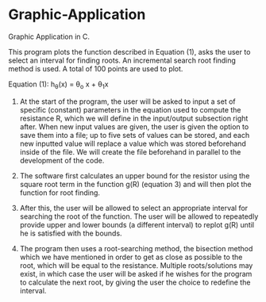 # Graphic-Application
Graphic Application in C.

This program plots the function described in Equation (1), asks the user to select an interval for finding roots. An incremental search root finding method is used. A total of 100 points are used to plot. 

Equation (1): h<sub>&theta;</sub>(x) = &theta;<sub>o</sub> x + &theta;<sub>1</sub>x

1.	At the start of the program, the user will be asked to input a set of specific (constant) parameters in the equation used to compute the resistance R, which we will define in the input/output subsection right after. When new input values are given, the user is given the option to save them into a file; up to five sets of values can be stored, and each new inputted value will replace a value which was stored beforehand inside of the file. We will create the file beforehand in parallel to the development of the code.

2.	The software first calculates an upper bound for the resistor using the square root term in the function g(R) (equation 3) and will then plot the function for root finding. 

3.	After this, the user will be allowed to select an appropriate interval for searching the root of the function. The user will be allowed to repeatedly provide upper and lower bounds (a different interval) to replot g(R) until he is satisfied with the bounds.

4.	The program then uses a root-searching method, the bisection method which we have mentioned in order to get as close as possible to the root, which will be equal to the resistance. Multiple roots/solutions may exist, in which case the user will be asked if he wishes for the program to calculate the next root, by giving the user the choice to redefine the interval.

